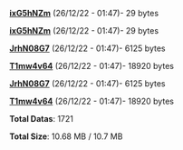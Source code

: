 [**ixG5hNZm**](/data/ixG5hNZm.txt) (26/12/22 - 01:47)- 29 bytes

[**ixG5hNZm**](/data/ixG5hNZm.txt) (26/12/22 - 01:47)- 29 bytes

[**JrhN08G7**](/data/JrhN08G7.txt) (26/12/22 - 01:47)- 6125 bytes

[**T1mw4v64**](/data/T1mw4v64.txt) (26/12/22 - 01:47)- 18920 bytes

[**JrhN08G7**](/data/JrhN08G7.txt) (26/12/22 - 01:47)- 6125 bytes

[**T1mw4v64**](/data/T1mw4v64.txt) (26/12/22 - 01:47)- 18920 bytes

**Total Datas**: 1721

**Total Size**: 10.68 MB / 10.7 MB